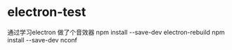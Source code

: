 # electron-test
通过学习electron 做了个音效器
npm install --save-dev electron-rebuild
npm install --save-dev nconf